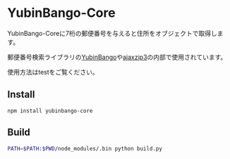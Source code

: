 # YubinBango-Core

YubinBango-Coreに7桁の郵便番号を与えると住所をオブジェクトで取得します。

郵便番号検索ライブラリの[YubinBango](https://github.com/yubinbango/yubinbango)や[ajaxzip3](https://github.com/yubinbango/ajaxzip3)の内部で使用されています。

使用方法はtestをご覧ください。

## Install

    npm install yubinbango-core


## Build

```bash
PATH=$PATH:$PWD/node_modules/.bin python build.py
```
